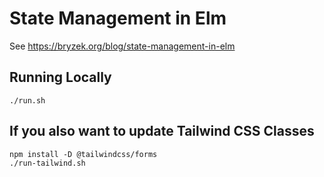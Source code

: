 # State Management in Elm

See https://bryzek.org/blog/state-management-in-elm

## Running Locally
```
./run.sh
```

## If you also want to update Tailwind CSS Classes

```
npm install -D @tailwindcss/forms
./run-tailwind.sh
```
